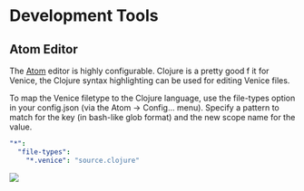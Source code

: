 # Development Tools


## Atom Editor

The [Atom](https://atom.io/) editor is highly configurable. Clojure is a pretty good f
it for Venice, the Clojure syntax highlighting can be used for editing Venice files.

To map the Venice filetype to the Clojure language, use the file-types option in your 
config.json (via the Atom -> Config... menu). Specify a pattern to match for the key 
(in bash-like glob format) and the new scope name for the value.

```yaml
"*":
  "file-types":
    "*.venice": "source.clojure"
```

<img src="https://github.com/jlangch/venice/blob/master/doc/charts/atom-editor.png">
